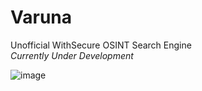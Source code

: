 # Varuna

Unofficial WithSecure OSINT Search Engine<br>
_Currently Under Development_

![image](https://github.com/yonasuriv/varuna/assets/59540565/32121612-a8c4-49cd-8b13-0b79a0824e96)


